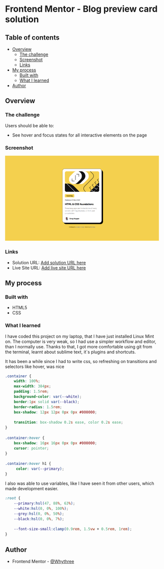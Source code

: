 # Frontend Mentor - Blog preview card solution

## Table of contents

- [Overview](#overview)
  - [The challenge](#the-challenge)
  - [Screenshot](#screenshot)
  - [Links](#links)
- [My process](#my-process)
  - [Built with](#built-with)
  - [What I learned](#what-i-learned)
- [Author](#author)


## Overview

### The challenge

Users should be able to:

- See hover and focus states for all interactive elements on the page

### Screenshot

![](./assets/images/FM_BlogScreenShot.jpg)



### Links

- Solution URL: [Add solution URL here](https://your-solution-url.com)
- Live Site URL: [Add live site URL here](https://your-live-site-url.com)

## My process

### Built with

- HTML5
- CSS

### What I learned

I have coded this project on my laptop, that I have just installed Linux Mint on. The computer is very weak, so I had use a simpler workflow and editor, than I normally use. Thanks to that, I got more comfortable using git from the terminal, learnt about sublime text, it`s plugins and shortcuts.

It has been a while since I had to write css, so refreshing on transitions and selectors like hover, was nice

```css
.container {
	width: 100%;
	max-width: 384px;
	padding: 1.5rem;
	background-color: var(--white);
	border:1px solid var(--black);
	border-radius: 1.5rem;
	box-shadow: 12px 12px 0px 0px #000000;

	transition: box-shadow 0.2s ease, color 0.2s ease;
}

.container:hover {
	box-shadow: 16px 16px 0px 0px #000000;
	cursor: pointer;
}

.container:hover h1 {
	 color: var(--primary);
}
```



I also was able to use variables, like I have seen it from other users, which made development easier. 

```css
:root {
	--primary:hsl(47, 88%, 63%);
	--white:hsl(0, 0%, 100%);
	--grey:hsl(0, 0%, 50%);
	--black:hsl(0, 0%, 7%);

	--font-size-small:clamp(0.9rem, 1.5vw + 0.5rem, 1rem);
}
```



## Author

- Frontend Mentor - [@Whythree](https://www.frontendmentor.io/profile/Whythree)

